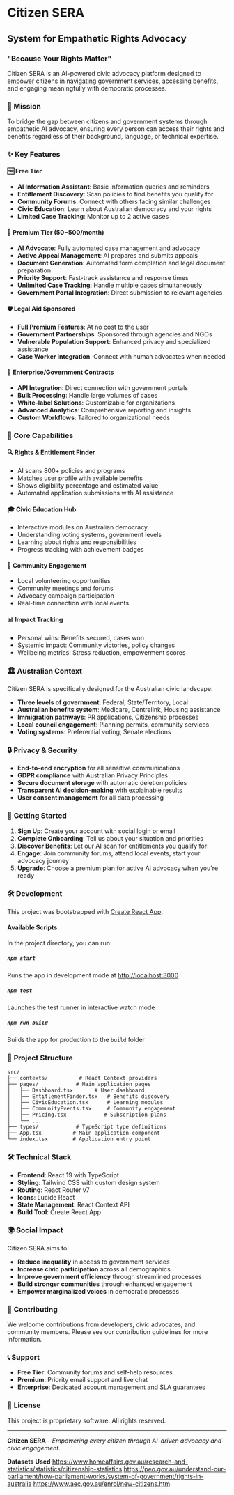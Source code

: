 # Citizen SERA
## System for Empathetic Rights Advocacy
### "Because Your Rights Matter"

Citizen SERA is an AI-powered civic advocacy platform designed to empower citizens in navigating government services, accessing benefits, and engaging meaningfully with democratic processes.

### 🎯 Mission

To bridge the gap between citizens and government systems through empathetic AI advocacy, ensuring every person can access their rights and benefits regardless of their background, language, or technical expertise.

### ✨ Key Features

#### 🆓 **Free Tier**
- **AI Information Assistant**: Basic information queries and reminders
- **Entitlement Discovery**: Scan policies to find benefits you qualify for
- **Community Forums**: Connect with others facing similar challenges
- **Civic Education**: Learn about Australian democracy and your rights
- **Limited Case Tracking**: Monitor up to 2 active cases

#### 👑 **Premium Tier ($50-$500/month)**
- **AI Advocate**: Fully automated case management and advocacy
- **Active Appeal Management**: AI prepares and submits appeals
- **Document Generation**: Automated form completion and legal document preparation
- **Priority Support**: Fast-track assistance and response times
- **Unlimited Case Tracking**: Handle multiple cases simultaneously
- **Government Portal Integration**: Direct submission to relevant agencies

#### 🛡️ **Legal Aid Sponsored**
- **Full Premium Features**: At no cost to the user
- **Government Partnerships**: Sponsored through agencies and NGOs
- **Vulnerable Population Support**: Enhanced privacy and specialized assistance
- **Case Worker Integration**: Connect with human advocates when needed

#### 🏢 **Enterprise/Government Contracts**
- **API Integration**: Direct connection with government portals
- **Bulk Processing**: Handle large volumes of cases
- **White-label Solutions**: Customizable for organizations
- **Advanced Analytics**: Comprehensive reporting and insights
- **Custom Workflows**: Tailored to organizational needs

### 🌟 Core Capabilities

#### 🔍 **Rights & Entitlement Finder**
- AI scans 800+ policies and programs
- Matches user profile with available benefits
- Shows eligibility percentage and estimated value
- Automated application submissions with AI assistance

#### 🎓 **Civic Education Hub**
- Interactive modules on Australian democracy
- Understanding voting systems, government levels
- Learning about rights and responsibilities
- Progress tracking with achievement badges

#### 🤝 **Community Engagement**
- Local volunteering opportunities
- Community meetings and forums
- Advocacy campaign participation
- Real-time connection with local events

#### 📊 **Impact Tracking**
- Personal wins: Benefits secured, cases won
- Systemic impact: Community victories, policy changes
- Wellbeing metrics: Stress reduction, empowerment scores

### 🏛️ **Australian Context**

Citizen SERA is specifically designed for the Australian civic landscape:

- **Three levels of government**: Federal, State/Territory, Local
- **Australian benefits system**: Medicare, Centrelink, Housing assistance
- **Immigration pathways**: PR applications, Citizenship processes
- **Local council engagement**: Planning permits, community services
- **Voting systems**: Preferential voting, Senate elections

### 🔒 **Privacy & Security**

- **End-to-end encryption** for all sensitive communications
- **GDPR compliance** with Australian Privacy Principles
- **Secure document storage** with automatic deletion policies
- **Transparent AI decision-making** with explainable results
- **User consent management** for all data processing

### 🚀 **Getting Started**

1. **Sign Up**: Create your account with social login or email
2. **Complete Onboarding**: Tell us about your situation and priorities
3. **Discover Benefits**: Let our AI scan for entitlements you qualify for
4. **Engage**: Join community forums, attend local events, start your advocacy journey
5. **Upgrade**: Choose a premium plan for active AI advocacy when you're ready

### 🛠️ **Development**

This project was bootstrapped with [Create React App](https://github.com/facebook/create-react-app).

#### Available Scripts

In the project directory, you can run:

##### `npm start`
Runs the app in development mode at [http://localhost:3000](http://localhost:3000)

##### `npm test`
Launches the test runner in interactive watch mode

##### `npm run build`
Builds the app for production to the `build` folder

### 📁 **Project Structure**

```
src/
├── contexts/          # React Context providers
├── pages/            # Main application pages
│   ├── Dashboard.tsx       # User dashboard
│   ├── EntitlementFinder.tsx   # Benefits discovery
│   ├── CivicEducation.tsx      # Learning modules
│   ├── CommunityEvents.tsx     # Community engagement
│   ├── Pricing.tsx            # Subscription plans
│   └── ...
├── types/            # TypeScript type definitions
├── App.tsx          # Main application component
└── index.tsx        # Application entry point
```

### 🛠️ **Technical Stack**

- **Frontend**: React 19 with TypeScript
- **Styling**: Tailwind CSS with custom design system
- **Routing**: React Router v7
- **Icons**: Lucide React
- **State Management**: React Context API
- **Build Tool**: Create React App

### 🌍 **Social Impact**

Citizen SERA aims to:

- **Reduce inequality** in access to government services
- **Increase civic participation** across all demographics  
- **Improve government efficiency** through streamlined processes
- **Build stronger communities** through enhanced engagement
- **Empower marginalized voices** in democratic processes

### 🤝 **Contributing**

We welcome contributions from developers, civic advocates, and community members. Please see our contribution guidelines for more information.

### 📞 **Support**

- **Free Tier**: Community forums and self-help resources
- **Premium**: Priority email support and live chat
- **Enterprise**: Dedicated account management and SLA guarantees

### 📜 **License**

This project is proprietary software. All rights reserved.

---

**Citizen SERA** - *Empowering every citizen through AI-driven advocacy and civic engagement.*


**Datasets Used**
https://www.homeaffairs.gov.au/research-and-statistics/statistics/citizenship-statistics
https://peo.gov.au/understand-our-parliament/how-parliament-works/system-of-government/rights-in-australia
https://www.aec.gov.au/enrol/new-citizens.htm

